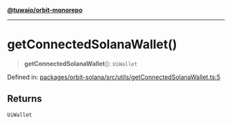 [**@tuwaio/orbit-monorepo**](../../../README.md)

***

# getConnectedSolanaWallet()

> **getConnectedSolanaWallet**(): `UiWallet`

Defined in: [packages/orbit-solana/src/utils/getConnectedSolanaWallet.ts:5](https://github.com/TuwaIO/orbit/blob/0a547de510feac66ba5025ce9b417e851c46c108/packages/orbit-solana/src/utils/getConnectedSolanaWallet.ts#L5)

## Returns

`UiWallet`
